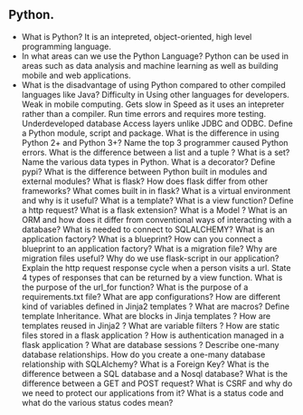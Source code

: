 ## Python.

*  What is Python?
    It is an intepreted, object-oriented, high level programming language.
*  In what areas can we use the Python Language?
    Python can be used in areas such as data analysis and machine learning as well as building mobile and web applications.
*  What is the disadvantage of using Python compared to other compiled languages like Java?
    Difficulty in Using other languages for developers.
    Weak in mobile computing.
    Gets slow in Speed as it uses an intepreter rather than a compiler.
    Run time errors and requires more testing.
    Underdeveloped database Access layers unlike JDBC and ODBC.
Define a Python module, script and package.
What is the difference in using Python 2+ and Python 3+?
Name the top 3 programmer caused Python errors.
What is the difference between a list and a tuple ?
What is a set?
Name the various data types in Python.
What is a decorator?
Define pypi?
What is the difference between Python built in modules and external modules?
What is flask?
How does flask differ from other frameworks?
What comes built in in flask?
What is a virtual environment and why is it useful?
What is a template?
What is a view function?
Define a http request?
What is a flask extension?
What is a Model ?
What is an ORM and how does it differ from conventional ways of interacting with a database?
What is needed to connect to SQLALCHEMY?
What is an application factory?
What is a blueprint?
How can you connect a blueprint to an application factory?
What is a migration file?
Why are migration files useful?
Why do we use flask-script in our application?
Explain the http request response cycle when a person visits a url.
State 4 types of responses that can be returned by a view function.
What is the purpose of the url_for function?
What is the purpose of a requirements.txt file?
What are app configurations?
How are different kind of variables defined in Jinja2 templates ?
What are macros?
Define template Inheritance.
What are blocks in Jinja templates ?
How are templates reused in Jinja2 ?
What are variable filters ?
How are static files stored in a flask application ?
How is authentication managed in a flask application ?
What are database sessions ?
Describe one-many database relationships.
How do you create a one-many database relationship with SQLAlchemy?
What is a Foreign Key?
What is the difference between a SQL database and a Nosql database?
What is the difference between a GET and POST request?
What is CSRF and why do we need to protect our applications from it?
What is a status code and what do the various status codes mean?
